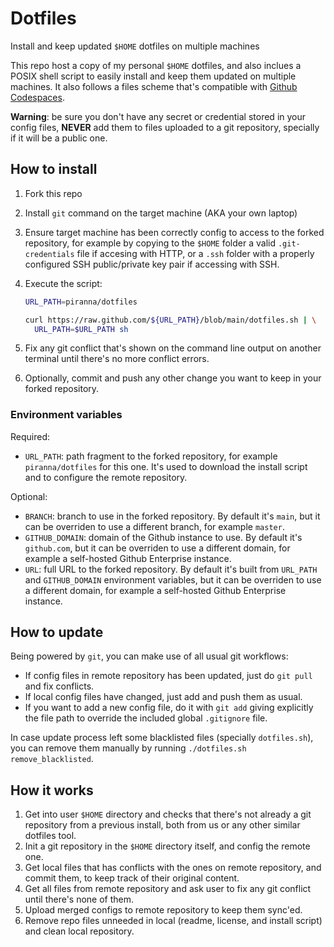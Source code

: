 # Dotfiles

Install and keep updated `$HOME` dotfiles on multiple machines

This repo host a copy of my personal `$HOME` dotfiles, and also inclues a POSIX
shell script to easily install and keep them updated on multiple machines. It
also follows a files scheme that's compatible with
[Github Codespaces](https://docs.github.com/en/codespaces/customizing-your-codespace/personalizing-github-codespaces-for-your-account#dotfiles).

**Warning**: be sure you don't have any secret or credential stored in your
config files, **NEVER** add them to files uploaded to a git repository,
specially if it will be a public one.

## How to install

1. Fork this repo
2. Install `git` command on the target machine (AKA your own laptop)
3. Ensure target machine has been correctly config to access to the forked
   repository, for example by copying to the `$HOME` folder a valid
   `.git-credentials` file if accesing with HTTP, or a `.ssh` folder with a
   properly configured SSH public/private key pair if accessing with SSH.
4. Execute the script:

   ```sh
   URL_PATH=piranna/dotfiles

   curl https://raw.github.com/${URL_PATH}/blob/main/dotfiles.sh | \
     URL_PATH=$URL_PATH sh
   ```

5. Fix any git conflict that's shown on the command line output on another
   terminal until there's no more conflict errors.
6. Optionally, commit and push any other change you want to keep in your forked
   repository.

### Environment variables

Required:

- `URL_PATH`: path fragment to the forked repository, for example
  `piranna/dotfiles` for this one. It's used to download the install script and
  to configure the remote repository.

Optional:

- `BRANCH`: branch to use in the forked repository. By default it's `main`, but
  it can be overriden to use a different branch, for example `master`.
- `GITHUB_DOMAIN`: domain of the Github instance to use. By default it's
  `github.com`, but it can be overriden to use a different domain, for example a
  self-hosted Github Enterprise instance.
- `URL`: full URL to the forked repository. By default it's built from
  `URL_PATH` and `GITHUB_DOMAIN` environment variables, but it can be overriden
  to use a different domain, for example a self-hosted Github Enterprise
  instance.

## How to update

Being powered by `git`, you can make use of all usual git workflows:

- If config files in remote repository has been updated, just do `git pull` and
  fix conflicts.
- If local config files have changed, just add and push them as usual.
- If you want to add a new config file, do it with `git add` giving explicitly
  the file path to override the included global `.gitignore` file.

In case update process left some blacklisted files (specially `dotfiles.sh`),
you can remove them manually by running `./dotfiles.sh remove_blacklisted`.

## How it works

1. Get into user `$HOME` directory and checks that there's not already a git
   repository from a previous install, both from us or any other similar
   dotfiles tool.
2. Init a git repository in the `$HOME` directory itself, and config the remote
   one.
3. Get local files that has conflicts with the ones on remote repository, and
   commit them, to keep track of their original content.
4. Get all files from remote repository and ask user to fix any git conflict
   until there's none of them.
5. Upload merged configs to remote repository to keep them sync'ed.
6. Remove repo files unneeded in local (readme, license, and install script)
   and clean local repository.
